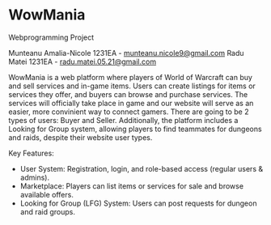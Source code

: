 # WowMania
Webprogramming Project

Munteanu Amalia-Nicole 1231EA - munteanu.nicole9@gmail.com
Radu Matei 1231EA - radu.matei.05.21@gmail.com

WowMania is a web platform where players of World of Warcraft can buy and sell services and in-game items. Users can create listings for items or services they offer, and buyers can browse and purchase services. The services will officially take place in game and our website will serve as an easier, more convinient way to connect gamers. There are going to be 2 types of users: Buyer and Seller. Additionally, the platform includes a Looking for Group system, allowing players to find teammates for dungeons and raids, despite their website user types. 

Key Features:
 - User System: Registration, login, and role-based access (regular users & admins).
 - Marketplace: Players can list items or services for sale and browse available offers.
 - Looking for Group (LFG) System: Users can post requests for dungeon and raid groups.
